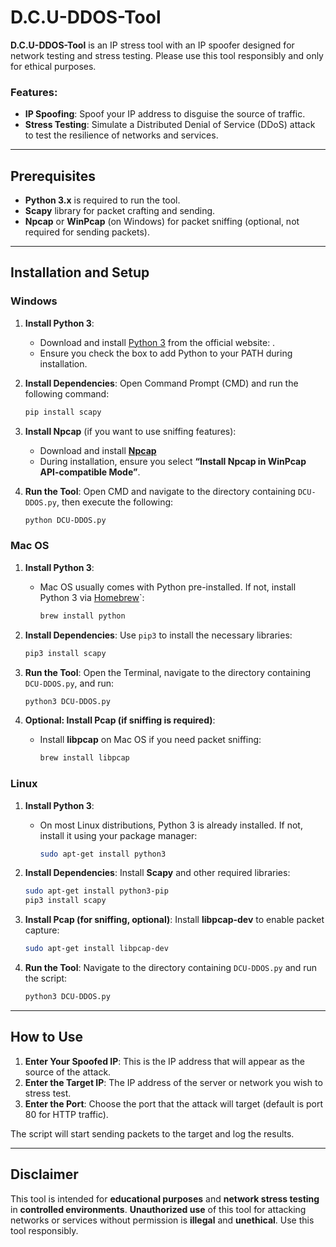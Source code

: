 # D.C.U-DDOS-Tool

**D.C.U-DDOS-Tool** is an IP stress tool with an IP spoofer designed for network testing and stress testing. Please use this tool responsibly and only for ethical purposes.

### Features:
- **IP Spoofing**: Spoof your IP address to disguise the source of traffic.
- **Stress Testing**: Simulate a Distributed Denial of Service (DDoS) attack to test the resilience of networks and services.

---

## Prerequisites

- **Python 3.x** is required to run the tool.
- **Scapy** library for packet crafting and sending.
- **Npcap** or **WinPcap** (on Windows) for packet sniffing (optional, not required for sending packets).

---

## Installation and Setup

### Windows
1. **Install Python 3**:
   - Download and install [Python 3](https://www.python.org/downloads/) from the official website: .
   - Ensure you check the box to add Python to your PATH during installation.

2. **Install Dependencies**:
   Open Command Prompt (CMD) and run the following command:
   ```bash
   pip install scapy
   ```

3. **Install Npcap** (if you want to use sniffing features):
   - Download and install **[Npcap](https://nmap.org/npcap/)**
   - During installation, ensure you select **“Install Npcap in WinPcap API-compatible Mode”**.

4. **Run the Tool**:
   Open CMD and navigate to the directory containing `DCU-DDOS.py`, then execute the following:
   ```bash
   python DCU-DDOS.py
   ```

### Mac OS

1. **Install Python 3**:
   - Mac OS usually comes with Python pre-installed. If not, install Python 3 via [Homebrew](https://brew.sh/)`:
     ```bash
     brew install python
     ```

2. **Install Dependencies**:
   Use `pip3` to install the necessary libraries:
   ```bash
   pip3 install scapy
   ```

3. **Run the Tool**:
   Open the Terminal, navigate to the directory containing `DCU-DDOS.py`, and run:
   ```bash
   python3 DCU-DDOS.py
   ```

4. **Optional: Install Pcap (if sniffing is required)**:
   - Install **libpcap** on Mac OS if you need packet sniffing:
     ```bash
     brew install libpcap
     ```

### Linux

1. **Install Python 3**:
   - On most Linux distributions, Python 3 is already installed. If not, install it using your package manager:
     ```bash
     sudo apt-get install python3
     ```

2. **Install Dependencies**:
   Install **Scapy** and other required libraries:
   ```bash
   sudo apt-get install python3-pip
   pip3 install scapy
   ```

3. **Install Pcap (for sniffing, optional)**:
   Install **libpcap-dev** to enable packet capture:
   ```bash
   sudo apt-get install libpcap-dev
   ```

4. **Run the Tool**:
   Navigate to the directory containing `DCU-DDOS.py` and run the script:
   ```bash
   python3 DCU-DDOS.py
   ```

---

## How to Use

1. **Enter Your Spoofed IP**: This is the IP address that will appear as the source of the attack.
2. **Enter the Target IP**: The IP address of the server or network you wish to stress test.
3. **Enter the Port**: Choose the port that the attack will target (default is port 80 for HTTP traffic).

The script will start sending packets to the target and log the results.

---

## Disclaimer

This tool is intended for **educational purposes** and **network stress testing** in **controlled environments**. **Unauthorized use** of this tool for attacking networks or services without permission is **illegal** and **unethical**. Use this tool responsibly.